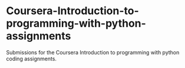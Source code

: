 # Coursera-Introduction-to-programming-with-python-assignments
Submissions for the Coursera Introduction to programming with python coding assignments.
